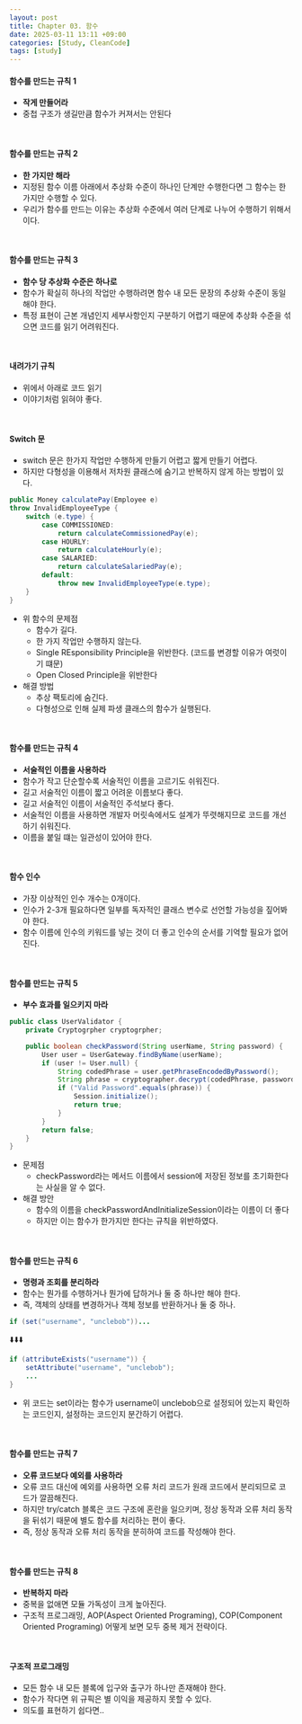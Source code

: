 ```yaml
---
layout: post
title: Chapter 03. 함수
date: 2025-03-11 13:11 +09:00
categories: [Study, CleanCode]
tags: [study]     
---
```


#### 함수를 만드는 규칙 1
- **작게 만들어라**
- 중첩 구조가 생길만큼 함수가 커져서는 안된다

<br>

#### 함수를 만드는 규칙 2
- **한 가지만 해라**
- 지정된 함수 이름 아래에서 추상화 수준이 하나인 단계만 수행한다면 그 함수는 한가지만 수행할 수 있다.
- 우리가 함수를 만드는 이유는 추상화 수준에서 여러 단계로 나누어 수행하기 위해서이다.

<br>

#### 함수를 만드는 규칙 3
- **함수 당 추상화 수준은 하나로**
- 함수가 확실히 하나의 작업만 수행하려면 함수 내 모든 문장의 추상화 수준이 동일해야 한다.
- 특정 표현이 근본 개념인지 세부사항인지 구분하기 어렵기 때문에 추상화 수준을 섞으면 코드를 읽기 어려워진다.

<br>

#### **내려가기 규칙**
- 위에서 아래로 코드 읽기
- 이야기처럼 읽혀야 좋다.

<br>

#### Switch 문
- switch 문은 한가지 작업만 수행하게 만들기 어렵고 짧게 만들기 어렵다.
- 하지만 다형성을 이용해서 저차원 클래스에 숨기고 반복하지 않게 하는 방법이 있다.

```java
public Money calculatePay(Employee e)
throw InvalidEmployeeType {
    switch (e.type) {
        case COMMISSIONED:
            return calculateCommissionedPay(e);
        case HOURLY:
            return calculateHourly(e);
        case SALARIED:
            return calculateSalariedPay(e);
        default:
            throw new InvalidEmployeeType(e.type);
    }
}
```

- 위 함수의 문제점
  - 함수가 길다.
  - 한 가지 작업만 수행하지 않는다.
  - Single REsponsibility Principle을 위반한다. (코드를 변경할 이유가 여럿이기 떄문)
  - Open Closed Principle을 위반한다
- 해결 방법
  - 추상 팩토리에 숨긴다.
  - 다형성으로 인해 실제 파생 클래스의 함수가 실행된다.

<br>

#### 함수를 만드는 규칙 4
- **서술적인 이름을 사용하라**
- 함수가 작고 단순할수록 서술적인 이름을 고르기도 쉬워진다.
- 길고 서술적인 이름이 짧고 어려운 이름보다 좋다.
- 길고 서술적인 이름이 서술적인 주석보다 좋다.
- 서술적인 이름을 사용하면 개발자 머릿속에서도 설계가 뚜렷해지므로 코드를 개선하기 쉬워진다.
- 이름을 붙일 떄는 일관성이 있어야 한다.

<br>

#### 함수 인수
- 가장 이상적인 인수 개수는 0개이다.
- 인수가 2-3개 필요하다면 일부를 독자적인 클래스 변수로 선언할 가능성을 짚어봐야 한다.
- 함수 이름에 인수의 키워드를 넣는 것이 더 좋고 인수의 순서를 기억할 필요가 없어진다.

<br>

#### 함수를 만드는 규칙 5
- **부수 효과를 일으키지 마라**

```java
public class UserValidator {
    private Cryptogrpher cryptogrpher;

    public boolean checkPassword(String userName, String password) {
        User user = UserGateway.findByName(userName);
        if (user != User.null) {
            String codedPhrase = user.getPhraseEncodedByPassword();
            String phrase = cryptographer.decrypt(codedPhrase, password);
            if ("Valid Password".equals(phrase)) {
                Session.initialize();
                return true;
            }
        }
        return false;
    }
}
```

- 문제점 
  - checkPassword라는 메서드 이름에서 session에 저장된 정보를 초기화한다는 사실을 알 수 없다.
- 해결 방안
  - 함수의 이름을 checkPasswordAndInitializeSession이라는 이름이 더 좋다 
  - 하지만 이는 함수가 한가지만 한다는 규칙을 위반하였다.


<br>

#### 함수를 만드는 규칙 6
- **명령과 조회를 분리하라**
- 함수는 뭔가를 수행하거나 뭔가에 답하거나 둘 중 하나만 해야 한다.
- 즉, 객체의 상태를 변경하거나 객체 정보를 반환하거나 둘 중 하나.

```java
if (set("username", "unclebob"))...
```

⬇️⬇️⬇️

```java
if (attributeExists("username")) {
    setAttribute("username", "unclebob");
    ...
}
```

- 위 코드는 set이라는 함수가 username이 unclebob으로 설정되어 있는지 확인하는 코드인지, 설정하는 코드인지 분간하기 어렵다.

<br>

#### 함수를 만드는 규칙 7
- **오류 코드보다 예외를 사용하라**
- 오류 코드 대신에 예외를 사용하면 오류 처리 코드가 원래 코드에서 분리되므로 코드가 깔끔해진다.
- 하지만 try/catch 블록은 코드 구조에 혼란을 일으키며, 정상 동작과 오류 처리 동작을 뒤섞기 때문에 별도 함수를 처리하는 편이 좋다.
- 즉, 정상 동작과 오류 처리 동작을 분히하여 코드를 작성해야 한다.

<br>

#### 함수를 만드는 규칙 8
- **반복하지 마라**
- 중복을 없애면 모듈 가독성이 크게 높아진다.
- 구조적 프로그래밍, AOP(Aspect Oriented Programing), COP(Component Oriented Programing) 어떻게 보면 모두 중복 제거 전략이다.


<br>

#### 구조적 프로그래밍
- 모든 함수 내 모든 블록에 입구와 출구가 하나만 존재해야 한다.
- 함수가 작다면 위 규픽은 별 이익을 제공하지 못할 수 있다.
- 의도를 표현하기 쉽다면..


